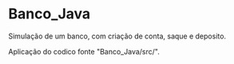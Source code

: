 # Banco_Java
Simulação de um banco, com criação de conta, saque e deposito.

Aplicação do codico fonte "Banco_Java/src/".
